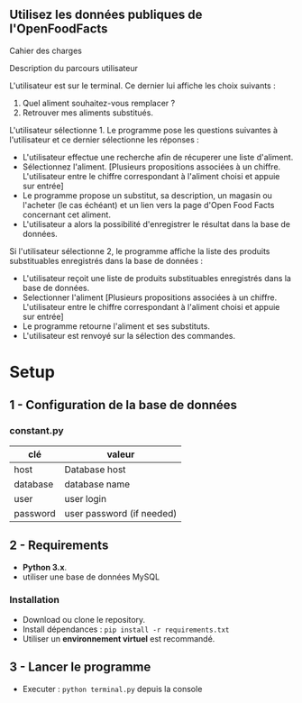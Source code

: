 Utilisez les données publiques de l'OpenFoodFacts
-

Cahier des charges

Description du parcours utilisateur

L'utilisateur est sur le terminal. Ce dernier lui affiche les choix suivants :

1. Quel aliment souhaitez-vous remplacer ? 
2. Retrouver mes aliments substitués.

L'utilisateur sélectionne 1. Le programme pose les questions suivantes à l'utilisateur et ce dernier sélectionne les réponses :

- L'utilisateur effectue une recherche afin de récuperer une liste d'aliment.
- Sélectionnez l'aliment. [Plusieurs propositions associées à un chiffre. L'utilisateur entre le chiffre correspondant à l'aliment choisi et appuie sur entrée]
- Le programme propose un substitut, sa description, un magasin ou l'acheter (le cas échéant) et un lien vers la page d'Open Food Facts concernant cet aliment.
- L'utilisateur a alors la possibilité d'enregistrer le résultat dans la base de données.

Si l'utilisateur sélectionne 2, le programme affiche la liste des produits substituables enregistrés dans la base de données :

- L'utilisateur reçoit une liste de produits substituables enregistrés dans la base de données.
- Selectionner l'aliment [Plusieurs propositions associées à un chiffre. L'utilisateur entre le chiffre correspondant à l'aliment choisi et appuie sur entrée]
- Le programme retourne l'aliment et ses substituts.
- L'utilisateur est renvoyé sur la sélection des commandes.

# Setup
## 1 - Configuration de la base de données

### constant.py
clé | valeur
----- | ---------------
host | Database host
database | database name
user | user login
password | user password (if needed) 

## 2 - Requirements
*  **Python 3.x**.
* utiliser une base de données MySQL

### Installation 
* Download ou clone le repository.
* Install dépendances : `pip install -r requirements.txt`
* Utiliser un **environnement virtuel** est recommandé.

## 3 - Lancer le programme 
* Executer : `python terminal.py`  depuis la console
